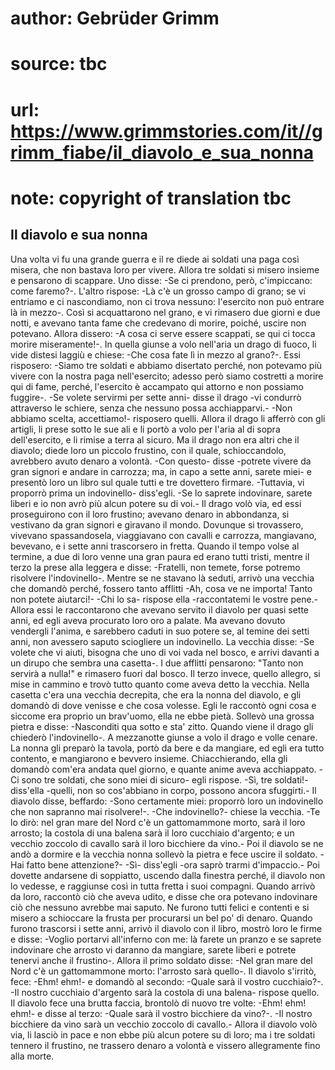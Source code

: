 # author: Gebrüder Grimm
# source: tbc
# url: https://www.grimmstories.com/it//grimm_fiabe/il_diavolo_e_sua_nonna
# note: copyright of translation tbc

## Il diavolo e sua nonna 

Una volta vi fu una grande guerra e il re diede ai soldati una paga così
misera, che non bastava loro per vivere. Allora tre soldati si misero
insieme e pensarono di scappare. Uno disse: -Se ci prendono, però,
c'impiccano: come faremo?-. L'altro rispose: -Là c'è un grosso campo
di grano; se vi entriamo e ci nascondiamo, non ci trova nessuno:
l'esercito non può entrare là in mezzo-. Così si acquattarono nel
grano, e vi rimasero due giorni e due notti, e avevano tanta fame che
credevano di morire, poiché‚ uscire non potevano. Allora dissero: -A
cosa ci serve essere scappati, se qui ci tocca morire miseramente!-. In
quella giunse a volo nell'aria un drago di fuoco, li vide distesi
laggiù e chiese: -Che cosa fate lì in mezzo al grano?-. Essi risposero:
-Siamo tre soldati e abbiamo disertato perché‚ non potevamo più vivere
con la nostra paga nell'esercito; adesso però siamo costretti a morire
qui di fame, perché‚ l'esercito è accampato qui attorno e non possiamo
fuggire-. -Se volete servirmi per sette anni- disse il drago -vi
condurrò attraverso le schiere, senza che nessuno possa acchiapparvi.-
-Non abbiamo scelta, accettiamo!- risposero quelli. Allora il drago li
afferrò con gli artigli, li prese sotto le sue ali e li portò a volo per
l'aria al di sopra dell'esercito, e li rimise a terra al sicuro. Ma il
drago non era altri che il diavolo; diede loro un piccolo frustino, con
il quale, schioccandolo, avrebbero avuto denaro a volontà. -Con questo-
disse -potrete vivere da gran signori e andare in carrozza; ma, in capo
a sette anni, sarete miei- e presentò loro un libro sul quale tutti e
tre dovettero firmare. -Tuttavia, vi proporrò prima un indovinello-
diss'egli. -Se lo saprete indovinare, sarete liberi e io non avrò più
alcun potere su di voi.- Il drago volò via, ed essi proseguirono con il
loro frustino; avevano denaro in abbondanza, si vestivano da gran
signori e giravano il mondo. Dovunque si trovassero, vivevano
spassandosela, viaggiavano con cavalli e carrozza, mangiavano, bevevano,
e i sette anni trascorsero in fretta. Quando il tempo volse al termine,
a due di loro venne una gran paura ed erano tutti tristi, mentre il
terzo la prese alla leggera e disse: -Fratelli, non temete, forse
potremo risolvere l'indovinello-. Mentre se ne stavano là seduti,
arrivò una vecchia che domandò perché‚ fossero tanto afflitti -Ah, cosa
ve ne importa! Tanto non potete aiutarci!- -Chi lo sa- rispose ella
-raccontatemi le vostre pene.- Allora essi le raccontarono che avevano
servito il diavolo per quasi sette anni, ed egli aveva procurato loro
oro a palate. Ma avevano dovuto vendergli l'anima, e sarebbero caduti
in suo potere se, al temine dei setti anni, non avessero saputo
sciogliere un indovinello. La vecchia disse: -Se volete che vi aiuti,
bisogna che uno di voi vada nel bosco, e arrivi davanti a un dirupo che
sembra una casetta-. I due afflitti pensarono: "Tanto non servirà a
nulla!" e rimasero fuori dal bosco. Il terzo invece, quello allegro, si
mise in cammino e trovò tutto quanto come aveva detto la vecchia. Nella
casetta c'era una vecchia decrepita, che era la nonna del diavolo, e
gli domandò di dove venisse e che cosa volesse. Egli le raccontò ogni
cosa e siccome era proprio un brav'uomo, ella ne ebbe pietà. Sollevò
una grossa pietra e disse: -Nasconditi qua sotto e sta' zitto. Quando
viene il drago gli chiederò l'indovinello-. A mezzanotte giunse a volo
il drago e volle cenare. La nonna gli preparò la tavola, portò da bere e
da mangiare, ed egli era tutto contento, e mangiarono e bevvero insieme.
Chiacchierando, ella gli domandò com'era andata quel giorno, e quante
anime aveva acchiappato. -Ci sono tre soldati, che sono miei di sicuro-
egli rispose. -Sì, tre soldati!- diss'ella -quelli, non so cos'abbiano
in corpo, possono ancora sfuggirti.- Il diavolo disse, beffardo: -Sono
certamente miei: proporrò loro un indovinello che non sapranno mai
risolvere!-. -Che indovinello?- chiese la vecchia. -Te lo dirò: nel gran
mare del Nord c'è un gattomammone morto, sarà il loro arrosto; la
costola di una balena sarà il loro cucchiaio d'argento; e un vecchio
zoccolo di cavallo sarà il loro bicchiere da vino.- Poi il diavolo se ne
andò a dormire e la vecchia nonna sollevò la pietra e fece uscire il
soldato. -Hai fatto bene attenzione?- -Sì- diss'egli -ora saprò trarmi
d'impaccio.- Poi dovette andarsene di soppiatto, uscendo dalla finestra
perché‚ il diavolo non lo vedesse, e raggiunse così in tutta fretta i
suoi compagni. Quando arrivò da loro, raccontò ciò che aveva udito, e
disse che ora potevano indovinare ciò che nessuno avrebbe mai saputo. Ne
furono tutti felici e contenti e si misero a schioccare la frusta per
procurarsi un bel po' di denaro. Quando furono trascorsi i sette anni,
arrivò il diavolo con il libro, mostrò loro le firme e disse: -Voglio
portarvi all'inferno con me: là farete un pranzo e se saprete
indovinare che arrosto vi daranno da mangiare, sarete liberi e potrete
tenervi anche il frustino-. Allora il primo soldato disse: -Nel gran
mare del Nord c'è un gattomammone morto: l'arrosto sarà quello-. Il
diavolo s'irritò, fece: -Ehm! ehm!- e domandò al secondo: -Quale sarà
il vostro cucchiaio?-. -Il nostro cucchiaio d'argento sarà la costola
di una balena- rispose quello. Il diavolo fece una brutta faccia,
brontolò di nuovo tre volte: -Ehm! ehm! ehm!- e disse al terzo: -Quale
sarà il vostro bicchiere da vino?-. -Il nostro bicchiere da vino sarà un
vecchio zoccolo di cavallo.- Allora il diavolo volò via, li lasciò in
pace e non ebbe più alcun potere su di loro; ma i tre soldati tennero il
frustino, ne trassero denaro a volontà e vissero allegramente fino alla
morte.
